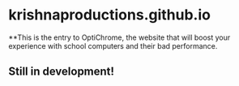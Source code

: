 # krishnaproductions.github.io
**This is the entry to OptiChrome, the website that will boost your experience with school computers and their bad performance. 
## Still in development!
